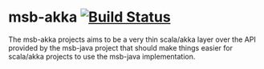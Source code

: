# msb-akka [![Build Status](https://travis-ci.org/tcdl/msb-akka.svg?branch=master)](https://travis-ci.org/tcdl/msb-akka)
The msb-akka projects aims to be a very thin scala/akka layer over the API provided by the msb-java project that should make things easier for scala/akka projects to use the msb-java implementation.
